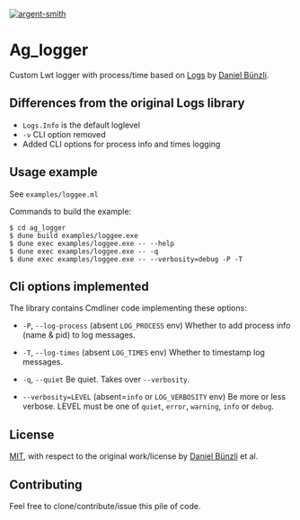 [![argent-smith](https://circleci.com/gh/argent-smith/ag_logger.svg?style=shield)](https://circleci.com/gh/argent-smith/ag_logger)

# Ag_logger

Custom Lwt logger with process/time based on [Logs](https://github.com/dbuenzli/logs)
by [Daniel Bünzli](https://github.com/dbuenzli).

## Differences from the original Logs library

* `Logs.Info` is the default loglevel
* `-v` CLI option removed
* Added CLI options for process info and times logging

## Usage example

See `examples/loggee.ml`

Commands to build the example:

```shell
$ cd ag_logger
$ dune build examples/loggee.exe
$ dune exec examples/loggee.exe -- --help
$ dune exec examples/loggee.exe -- -q
$ dune exec examples/loggee.exe -- --verbosity=debug -P -T
```

## Cli options implemented

The library contains Cmdliner code implementing these options:

*  `-P`, `--log-process` (absent `LOG_PROCESS` env)
      Whether to add process info (name & pid) to log messages.

*  `-T`, `--log-times` (absent `LOG_TIMES` env)
      Whether to timestamp log messages.

*  `-q`, `--quiet`
      Be quiet. Takes over `--verbosity`.

*  `--verbosity=LEVEL` (absent=`info` or `LOG_VERBOSITY` env)
      Be more or less verbose. LEVEL must be one of `quiet`, `error`,
      `warning`, `info` or `debug`.

## License

[MIT](LICENSE), with respect to the original work/license by
[Daniel Bünzli](https://github.com/dbuenzli) et al.

## Contributing

Feel free to clone/contribute/issue this pile of code.
